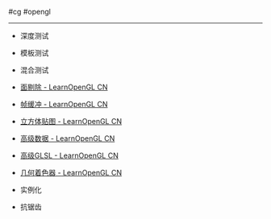 #cg #opengl 

---
- 深度测试
- 模板测试
- 混合测试
- [面剔除 - LearnOpenGL CN](https://learnopengl-cn.github.io/04%20Advanced%20OpenGL/04%20Face%20culling/)
- [帧缓冲 - LearnOpenGL CN](https://learnopengl-cn.github.io/04%20Advanced%20OpenGL/05%20Framebuffers/)
- [立方体贴图 - LearnOpenGL CN](https://learnopengl-cn.github.io/04%20Advanced%20OpenGL/06%20Cubemaps/)


- [高级数据 - LearnOpenGL CN](https://learnopengl-cn.github.io/04%20Advanced%20OpenGL/07%20Advanced%20Data/)
- [高级GLSL - LearnOpenGL CN](https://learnopengl-cn.github.io/04%20Advanced%20OpenGL/08%20Advanced%20GLSL/)
- [几何着色器 - LearnOpenGL CN](https://learnopengl-cn.github.io/04%20Advanced%20OpenGL/09%20Geometry%20Shader/#_1)
- 实例化
- 抗锯齿










